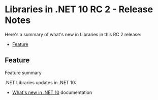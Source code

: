 # Libraries in .NET 10 RC 2 - Release Notes

Here's a summary of what's new in Libraries in this RC 2 release:

- [Feature](#feature)

## Feature

Feature summary

.NET Libraries updates in .NET 10:

- [What's new in .NET 10](https://learn.microsoft.com/dotnet/core/whats-new/dotnet-10/overview) documentation
